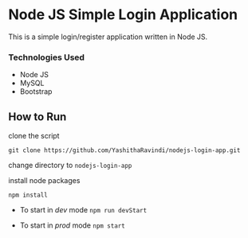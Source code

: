 # Node JS Simple Login Application

This is a simple login/register application written in Node JS.

### Technologies Used

- Node JS
- MySQL
- Bootstrap

## How to Run

clone the script

`git clone https://github.com/YashithaRavindi/nodejs-login-app.git`

change directory to `nodejs-login-app` 

install node packages

`npm install`

- To start in *dev* mode
`npm run devStart`

- To start in *prod* mode
`npm start`